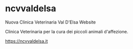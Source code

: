 # ncvvaldelsa
Nuova Clinica Veterinaria Val D'Elsa Website

Clinica Veterinaria per la cura dei piccoli animali d'affezione.

https://ncvvaldelsa.it
